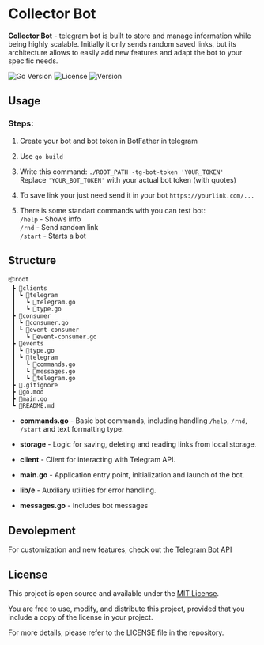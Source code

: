 # Collector Bot

**Collector Bot** - telegram bot is built to store and manage information while being highly scalable. Initially it only sends random saved links, but its architecture allows to easily add new features and adapt the bot to your specific needs.

![Go Version](https://img.shields.io/badge/Go-1.23.4-blue)
![License](https://img.shields.io/badge/License-MIT-red)
![Version](https://img.shields.io/badge/Version-1.0.1-000080)

## Usage

### Steps:

1. Create your bot and bot token in BotFather in telegram

2. Use ```go build```
   
3. Write this command: ```./ROOT_PATH -tg-bot-token 'YOUR_TOKEN'```  
Replace `'YOUR_BOT_TOKEN'` with your actual bot token (with quotes)  

1. To save link your just need send it in your bot ```https://yourlink.com/...```

2. There is some standart commands with you can test bot:  
```/help``` - Shows info  
```/rnd``` - Send random link  
```/start``` - Starts a bot

## Structure

```
📦root
 ┣ 📂clients
 ┃ ┗ 📂telegram
 ┃   ┗ 📜telegram.go
 ┃   ┗ 📜type.go
 ┣ 📂consumer
 ┃ ┗ 📜consumer.go
 ┃ ┗ 📂event-consumer
 ┃   ┗ 📜event-consumer.go
 ┣ 📂events
 ┃ ┗ 📜type.go
 ┃ ┗ 📂telegram
 ┃   ┗ 📜commands.go
 ┃   ┗ 📜messages.go
 ┃   ┗ 📜telegram.go
 ┣ 📜.gitignore
 ┣ 📜go.mod
 ┣ 📜main.go
 ┗ 📜README.md
```

- **commands.go** -
Basic bot commands, including handling `/help`, `/rnd`, `/start` and text formatting type.

- **storage** -
Logic for saving, deleting and reading links from local storage.

- **client** -
Client for interacting with Telegram API.

- **main.go** -
Application entry point, initialization and launch of the bot.

- **lib/e** -
Auxiliary utilities for error handling.

- **messages.go** -
Includes bot messages

## Devolepment

For customization and new features, check out the [Telegram Bot API](https://core.telegram.org/bots/api)

## License

This project is open source and available under the [MIT License](https://opensource.org/license/mit).

You are free to use, modify, and distribute this project, provided that you include a copy of the license in your project.

For more details, please refer to the LICENSE file in the repository.
